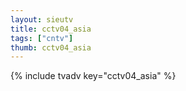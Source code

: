 ```yaml
--- 
layout: sieutv
title: cctv04_asia
tags: ["cntv"]
thumb: cctv04_asia
---
```

{% include tvadv key="cctv04_asia" %}
